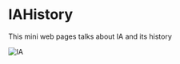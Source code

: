 # IAHistory
This mini web pages talks about IA and its history

![IA](https://user-images.githubusercontent.com/97409032/175726009-1c0109a2-ab4e-40ab-9b8d-72bd428485a5.PNG)
